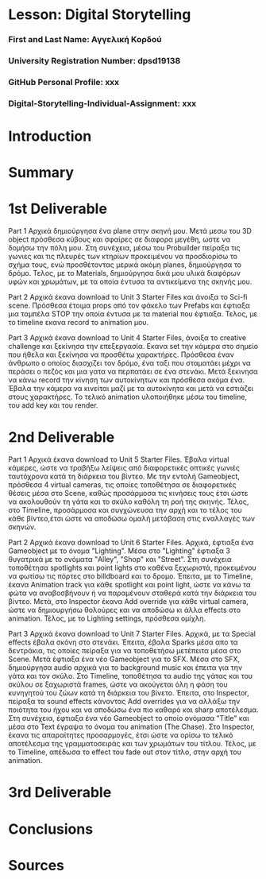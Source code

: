 # Lesson: Digital Storytelling

### First and Last Name: Αγγελική Κορδού
### University Registration Number: dpsd19138
### GitHub Personal Profile: xxx
### Digital-Storytelling-Individual-Assignment: xxx

# Introduction



# Summary


# 1st Deliverable

Part 1 
Αρχικά δημιούργησα ένα plane στην σκηνή μου. Μετά μεσω του 3D object πρόσθεσα κύβους και σφαίρες σε διαφορα μεγέθη, ωστε να δομήσω την πόλη μου. Στη συνέχεια, μέσω του Probuilder πείραξα τις γωνιες και τις πλευρές των κτηρίων προκειμένου να προσδιορίσω το σχήμα τους, ενώ προσθέτοντας μερικά ακόμη planes, δημιούργησα το δρόμο. Τελος, με το Materials, δημιούργησα δικά μου υλικά διαφόρων υφών και χρωμάτων, με τα οποία έντυσα τα αντικείμενα της σκηνής μου.

Part 2
Αρχικά έκανα download το Unit 3 Starter Files και άνοιξα το Sci-fi scene. Πρόσθεσα έτοιμα props από τον φάκελο των Prefabs και έφτιαξα μια ταμπέλα STOP την οποία έντυσα με τα material που έφτιαξα. Τελος, με το timeline εκανα record το animation μου.

Part 3
Αρχικά έκανα download το Unit 4 Starter Files, άνοιξα το creative challenge και ξεκίνησα την επεξεργασία. Εκανα set την κάμερα στο σημείο που ήθελα και ξεκίνησα να προσθέτω χαρακτήρες. Πρόσθεσα έναν άνθρωπο ο οποίος διασχιζει τον δρόμο, ένα ταξι που σταματάει μέχρι να περάσει ο πεζός και μια γατα να περπατάει σε ένα στενάκι. Μετά ξεκινησα να κάνω record την κίνηση των αυτοκίνητων και πρόσθεσα ακόμα ένα. Έβαλα την κάμερα να κινείται μαζί με τα αυτοκίνητα και μετά να εστιάζει στους χαρακτήρες. Το τελικό animation υλοποιήθηκε μέσω του timeline, του add key και του render.

# 2nd Deliverable

Part 1
Αρχικά έκανα download το Unit 5 Starter Files. Έβαλα virtual κάμερες, ώστε να τραβήξω λείψεις από διαφορετικές οπτικές γωνιές ταυτόχρονα κατά τη διάρκεια του βίντεο. Με την εντολή Gameobject, πρόσθεσα 4 virtual cameras, τις οποίες τοποθέτησα σε διαφορετικές θέσεις μέσα στο Scene, καθώς προσάρμοσα τις κινήσεις τους έτσι ώστε να ακολουθούν τη γάτα και το σκύλο καθόλη τη ροή της σκηνής. Τέλος, στο Timeline, προσάρμοσα και συγχώνευσα την αρχή και το τέλος του κάθε βίντεο,έτσι ώστε να αποδώσω ομαλή μετάβαση στις εναλλαγές των σκηνών.

Part 2
Αρχικά έκανα download το Unit 6 Starter Files. Αρχικά, έφτιαξα ένα Gameobject με το όνομα "Lighting".  Μέσα στο "Lighting" έφτιαξα 3 θυγατρικά με το ονόματα "Alley", "Shop" και "Street". Στη συνέχεια τοποθέτησα spotlights και point lights στο καθένα ξεχωριστά, προκειμένου να φωτίσω τις πόρτες στο billdboard και το δρομο. Έπειτα, με το Timeline, έκανα Αnimation track για κάθε spotlight και point light, ώστε να κάνω τα φώτα να αναβοσβήνουν ή να παραμένουν σταθερά κατά την διάρκεια του βίντεο. Μετά, στο Inspector έκανα Add override για κάθε virtual camera, ώστε να δημιουργήσω θολούρες και να αποδώσω κι άλλα effects στο animation. Τέλος, με το Lighting settings, πρόσθεσα ομίχλη. 

Part 3
Αρχικά έκανα download το Unit 7 Starter Files. Αρχικά, με τα Special effects έβαλα σκόνη στο στενάκι. Έπειτα, έβαλα Sparks μέσα απο τα δεντράκια, τις οποίες πείραξα για να τοποθετήσω μετέπειτα μέσα στο Scene.  Mετά έφτιαξα ένα νέο Gameobject για το SFX. Μέσα στο SFX, δημιούργησα audio αρχικά για το background music και έπειτα για την γάτα και τον σκύλο. Στο Τimeline, τοποθέτησα τα audio της γάτας και του σκύλου σε ξαχωριστά frames, ώστε να ακούγεται όλη η φάση του κυνηγητού του ζώων κατά τη διάρκεια του βίνετο. Έπειτα, στο Inspector, πείραξα τα sound effects κάνοντας Add overrides για να αλλάξω την ποιότητα του ήχου και να αποδώσω ένα πιο καθαρό και sharp αποτέλεσμα. Στη συνέχεια, έφτιαξα ένα νέο Gameobject το οποίο ονόμασα "Title" και μέσα στο Text έγραψα το όνομα του animation (The Chase).  Στο Inspector, έκανα τις απαραίτητες προσαρμογές, έτσι ώστε να ορίσω το τελικό αποτέλεσμα της γραμματοσειράς και των χρωμάτων του τίτλου. Τέλος, με το Timeline, απέδωσα το effect του fade out στον τίτλο, στην αρχή του animation.

# 3rd Deliverable 


# Conclusions


# Sources
